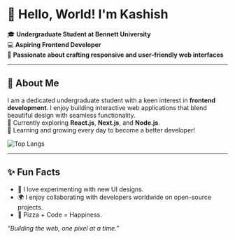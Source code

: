 # 👋 Hello, World! I'm Kashish

🎓 **Undergraduate Student at Bennett University**  
💻 **Aspiring Frontend Developer**  
🚀 **Passionate about crafting responsive and user-friendly web interfaces**  

---

## 🌟 About Me

I am a dedicated undergraduate student with a keen interest in **frontend development**. I enjoy building interactive web applications that blend beautiful design with seamless functionality.  
🔭 Currently exploring **React.js**, **Next.js**, and **Node.js**.  
🌱 Learning and growing every day to become a better developer!  


![Top Langs](https://github-readme-stats.vercel.app/api/top-langs/?username=kasheeesh&layout=compact&theme=tokyonight)

---

## ✨ Fun Facts

- 🎨 I love experimenting with new UI designs.
- 🌍 I enjoy collaborating with developers worldwide on open-source projects.
- 🍕 Pizza + Code = Happiness.



_“Building the web, one pixel at a time.”_
